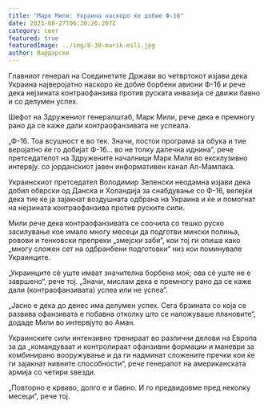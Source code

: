 ```yaml
---
title: "Марк Мили: Украина наскоро ќе добие Ф-16"
date: 2023-08-27T06:30:26.207Z
category: свет
featured: true
featuredImage: ../img/8-30-marik-mili.jpg
author: Вардарски
---
```

Главниот генерал на Соединетите Држави во четвртокот изјави дека Украина најверојатно наскоро ќе добие борбени авиони Ф-16 и рече дека нејзината контраофанзива против руската инвазија се движи бавно и со делумен успех.

Шефот на Здружениот генералштаб, Марк Мили, рече дека е премногу рано да се каже дали контраофанзивата не успеала.

„Ф-16. Тоа всушност е во тек. Значи, постои програма за обука и тие веројатно ќе го добијат Ф-16... во не толку далечна иднина“, рече претседателот на Здружените началници Марк Мили во ексклузивно интервју. со јорданскиот јавен информативен канал Ал-Мамлака.

Украинскиот претседател Володимир Зеленски неодамна изјави дека добил обврски од Данска и Холандија за снабдување со Ф-16, велејќи дека тие ќе ја зајакнат воздушната одбрана на Украина и ќе и помогнат на нејзината контраофанзива против руските сили.

Мили рече дека контраофанзивата се соочила со тешко руско засилување кое имало многу месеци да подготви мински полиња, ровови и тенковски препреки „змејски заби“, кои тој ги опиша како „многу сложен сет на одбранбени подготовки“ низ кои поминувале Украинците.

„Украинците сè уште имаат значителна борбена моќ; ова сè уште не е завршено“, рече тој. „Значи, мислам дека е премногу рано да се каже дали (контраофанзивата) успеа или не успеа“.

„Јасно е дека до денес има делумен успех. Сега брзината со која се развива офанзивата е побавна отколку што се наложуваше плановите“, додаде Мили во интервјуто во Аман.

Украинските сили интензивно тренираат во различни делови на Европа за да „командуваат и контролираат офанзивни формации и маневри за комбинирано вооружување и да ги надминат сложените пречки кои ќе ги зајакнат нивните способности“, рече генералот на американската армија со четири ѕвезди.

„Повторно е крваво, долго е и бавно. И го предвидовме пред неколку месеци“, рече тој.